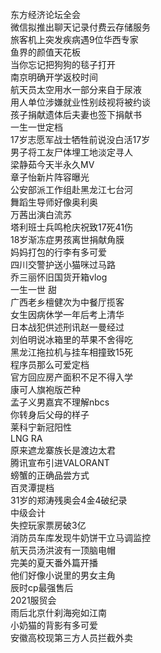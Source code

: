 东方经济论坛全会  
微信拟推出聊天记录付费云存储服务  
旅客机上突发疾病遇9位华西专家  
鱼界的颜值天花板  
当你忘记把狗狗的毯子打开  
南京明确开学返校时间  
航天员太空用水一部分来自于尿液  
用人单位涉嫌就业性别歧视将被约谈  
孩子捐献遗体后夫妻也签下捐献书  
一生一世定档  
17岁志愿军战士牺牲前说没白活17岁  
男子将工友尸体埋工地淡定寻人  
梁静茹今天半永久MV  
章子怡新片阵容曝光  
公安部派工作组赴黑龙江七台河  
舞蹈生导师好像奥利奥  
万茜出演白流苏  
塔利班士兵鸣枪庆祝致17死41伤  
18岁渐冻症男孩离世捐献角膜  
妈妈打包的行李有多可爱  
四川交警护送小猫咪过马路  
乔三丽怀旧国货开箱vlog  
一生一世 甜  
广西老乡檀健次为中餐厅揽客  
女生因病休学一年后考上清华  
日本战犯供述刑讯赵一曼经过  
刘伯明说冰箱里的苹果不舍得吃  
黑龙江拖拉机与挂车相撞致15死  
程序员那么可爱定档  
官方回应房产面积不足不得入学  
康可人旗袍版芒种  
孟子义男嘉宾不理解nbcs  
你转身后父母的样子  
莱科宁新冠阳性  
LNG RA  
原来遮龙寨族长是渡边太君  
腾讯宣布引进VALORANT  
螃蟹的正确品尝方式  
百灵潭提档  
31岁的郑涛残奥会4金4破纪录  
中级会计  
失控玩家票房破3亿  
消防员车库发现牛奶饼干立马调监控  
航天员汤洪波有一顶脑电帽  
完美的夏天番外篇开播  
他们好像小说里的男女主角  
辰时cp最强售后  
2021服贸会  
雨后北京什刹海宛如江南  
小奶猫的背影有多可爱  
安徽高校现第三方人员拦截外卖  

